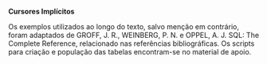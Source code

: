**Cursores Implícitos**

Os exemplos utilizados ao longo do texto, salvo menção em contrário, foram adaptados de GROFF, J. R., WEINBERG, P. N. e OPPEL, A. J. SQL: The Complete Reference, relacionado nas referências bibliográficas. Os scripts para criação e população das tabelas encontram-se no material de apoio.